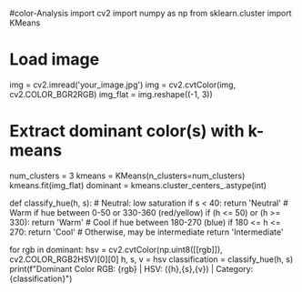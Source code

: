 #color-Analysis
import cv2
import numpy as np
from sklearn.cluster import KMeans

# Load image
img = cv2.imread('your_image.jpg')
img = cv2.cvtColor(img, cv2.COLOR_BGR2RGB)
img_flat = img.reshape((-1, 3))

# Extract dominant color(s) with k-means
num_clusters = 3
kmeans = KMeans(n_clusters=num_clusters)
kmeans.fit(img_flat)
dominant = kmeans.cluster_centers_.astype(int)

def classify_hue(h, s):
    # Neutral: low saturation
    if s < 40:
        return 'Neutral'
    # Warm if hue between 0-50 or 330-360 (red/yellow)
    if (h <= 50) or (h >= 330):
        return 'Warm'
    # Cool if hue between 180-270 (blue)
    if 180 <= h <= 270:
        return 'Cool'
    # Otherwise, may be intermediate
    return 'Intermediate'

for rgb in dominant:
    hsv = cv2.cvtColor(np.uint8([[rgb]]), cv2.COLOR_RGB2HSV)[0][0]
    h, s, v = hsv
    classification = classify_hue(h, s)
    print(f"Dominant Color RGB: {rgb} | HSV: ({h},{s},{v}) | Category: {classification}")

    
